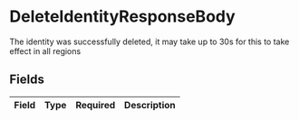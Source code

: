 # DeleteIdentityResponseBody

The identity was successfully deleted, it may take up to 30s for this to take effect in all regions


## Fields

| Field       | Type        | Required    | Description |
| ----------- | ----------- | ----------- | ----------- |